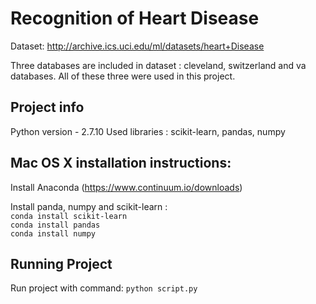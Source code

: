 # Recognition of Heart Disease

Dataset: http://archive.ics.uci.edu/ml/datasets/heart+Disease

Three databases are included in dataset : cleveland, switzerland and va databases.
All of these three were used in this project.

## Project info

Python version - 2.7.10
Used libraries : scikit-learn, pandas, numpy

## Mac OS X installation instructions:

Install Anaconda (https://www.continuum.io/downloads)

Install panda, numpy and scikit-learn :
<br />
`` conda install scikit-learn ``
<br />
`` conda install pandas ``
<br />
`` conda install numpy ``
<br />


## Running Project
Run project with command:
  `` python script.py ``
